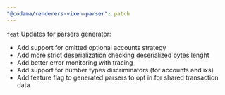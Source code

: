 ```yaml
---
"@codama/renderers-vixen-parser": patch
---
```


`feat` Updates for parsers generator:
 - Add support for omitted optional accounts strategy
 - Add more strict deserialization checking deserialized bytes lenght
 - Add better error monitoring with tracing
 - Add support for number types discriminators (for accounts and ixs)
 - Add feature flag to generated parsers to opt in for shared transaction data
